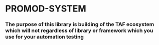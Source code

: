 # PROMOD-SYSTEM

### The purpose of this library is building of the TAF ecosystem which will not  regardless of library or framework which you use for your automation testing